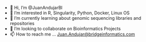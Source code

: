 - 👋 Hi, I’m @JuanAndujarBI
- 👀 I’m interested in R, Singularity, Python, Docker, Linux OS
- 🌱 I’m currently learning about genomic sequencing libraries and repositories 
- 💞️ I’m looking to collaborate on Bioinformatics Projects 
- 📫 How to reach me ... Juan.Andujar@bridgeinformatics.com

<!---
JuanAndujarBI/JuanAndujarBI is a ✨ special ✨ repository because its `README.md` (this file) appears on your GitHub profile.
You can click the Preview link to take a look at your changes.
--->
